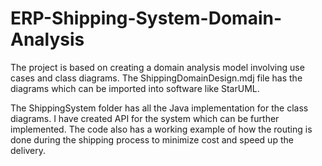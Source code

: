# ERP-Shipping-System-Domain-Analysis

The project is based on creating a domain analysis model involving use cases and class diagrams. The ShippingDomainDesign.mdj file has the diagrams which can be imported into software like StarUML.

The ShippingSystem folder has all the Java implementation for the class diagrams. I have created API for the system which can be further implemented. The code also has a working example of how the routing is done during the shipping process to minimize cost and speed up the delivery.
